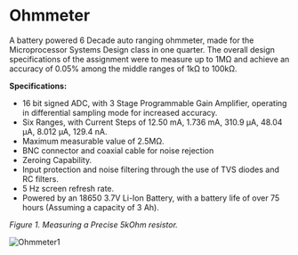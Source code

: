 # Ohmmeter
A battery powered 6 Decade auto ranging ohmmeter, made for the Microprocessor Systems Design class in one quarter. The overall design specifications of the assignment were to measure up to 1MΩ and achieve an accuracy of 0.05% among the middle ranges of 1kΩ to 100kΩ.

**Specifications:**
* 16 bit signed ADC, with 3 Stage Programmable Gain Amplifier, operating in differential sampling mode for increased accuracy.
* Six Ranges, with Current Steps of 12.50 mA, 1.736 mA, 310.9 µA, 48.04 µA, 8.012 µA, 129.4 nA.
* Maximum measurable value of 2.5MΩ.
* BNC connector and coaxial cable for noise rejection
* Zeroing Capability.
* Input protection and noise filtering through the use of TVS diodes and RC filters.
* 5 Hz screen refresh rate.
* Powered by an 18650 3.7V Li-Ion Battery, with a battery life of over 75 hours (Assuming a capacity of 3 Ah).

*Figure 1. Measuring a Precise 5kOhm resistor.*

![Ohmmeter1](https://user-images.githubusercontent.com/122324428/211429192-8cd7d599-cb19-4cc0-996d-7d6baa555dbd.png)
